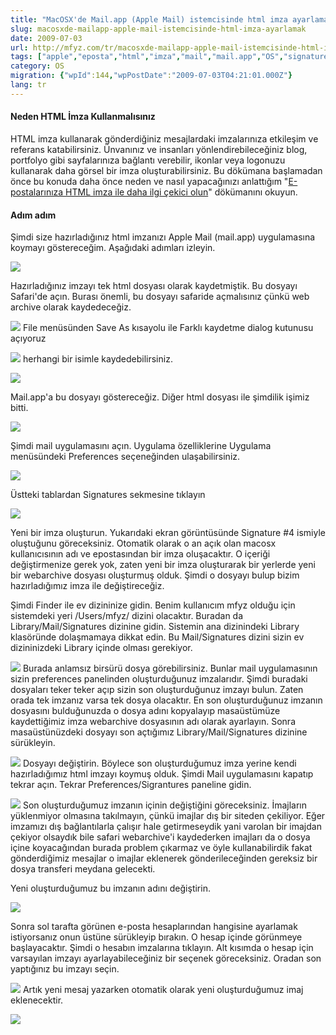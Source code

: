 ```yaml
---
title: "MacOSX'de Mail.app (Apple Mail) istemcisinde html imza ayarlamak"
slug: macosxde-mailapp-apple-mail-istemcisinde-html-imza-ayarlamak
date: 2009-07-03
url: http://mfyz.com/tr/macosxde-mailapp-apple-mail-istemcisinde-html-imza-ayarlamak/
tags: ["apple","eposta","html","imza","mail","mail.app","OS","signature"]
category: OS
migration: {"wpId":144,"wpPostDate":"2009-07-03T04:21:01.000Z"}
lang: tr
---
```


#### Neden HTML İmza Kullanmalısınız

HTML imza kullanarak gönderdiğiniz mesajlardaki imzalarınıza etkileşim ve referans katabilirsiniz. Ünvanınız ve insanları yönlendirebileceğiniz blog, portfolyo gibi sayfalarınıza bağlantı verebilir, ikonlar veya logonuzu kullanarak daha görsel bir imza oluşturabilirsiniz. Bu dökümana başlamadan önce bu konuda daha önce neden ve nasıl yapacağınızı anlattığım "[E-postalarınıza HTML imza ile daha ilgi çekici olun](https://tr.mfyz.com/e-postalariniza-html-imza-ile-daha-ilgi-cekici-olun/)" dökümanını okuyun.

#### Adım adım

Şimdi size hazırladığınız html imzanızı Apple Mail (mail.app) uygulamasına koymayı göstereceğim. Aşağıdaki adımları izleyin.

![](/images/archive/tr/2009/07/mailapp_1.jpg)

Hazırladığınız imzayı tek html dosyası olarak kaydetmiştik. Bu dosyayı Safari'de açın. Burası önemli, bu dosyayı safaride açmalısınız çünkü web archive olarak kaydedeceğiz.

![](/images/archive/tr/2009/07/mailapp_2.jpg) File menüsünden Save As kısayolu ile Farklı kaydetme dialog kutunusu açıyoruz

![](/images/archive/tr/2009/07/mailapp_3.gif) herhangi bir isimle kaydedebilirsiniz.

![](/images/archive/tr/2009/07/mailapp_4.gif)

Mail.app'a bu dosyayı göstereceğiz. Diğer html dosyası ile şimdilik işimiz bitti.

![](/images/archive/tr/2009/07/mailapp_5.jpg)

Şimdi mail uygulamasını açın. Uygulama özelliklerine Uygulama menüsündeki Preferences seçeneğinden ulaşabilirsiniz.

![](/images/archive/tr/2009/07/mailapp_6.gif)

Üstteki tablardan Signatures sekmesine tıklayın

![](/images/archive/tr/2009/07/mailapp_7.jpg)

Yeni bir imza oluşturun. Yukarıdaki ekran görüntüsünde Signature #4 ismiyle oluştuğunu göreceksiniz. Otomatik olarak o an açık olan macosx kullanıcısının adı ve epostasından bir imza oluşacaktır. O içeriği değiştirmenize gerek yok, zaten yeni bir imza oluşturarak bir yerlerde yeni bir webarchive dosyası oluşturmuş olduk. Şimdi o dosyayı bulup bizim hazırladığımız imza ile değiştireceğiz.

Şimdi Finder ile ev dizininize gidin. Benim kullanıcım mfyz olduğu için sistemdeki yeri /Users/mfyz/ dizini olacaktır. Buradan da Library/Mail/Signatures dizinine gidin. Sistemin ana dizinindeki Library klasöründe dolaşmamaya dikkat edin. Bu Mail/Signatures dizini sizin ev dizininizdeki Library içinde olması gerekiyor.

![](/images/archive/tr/2009/07/mailapp_8.jpg) Burada anlamsız birsürü dosya görebilirsiniz. Bunlar mail uygulamasının sizin preferences panelinden oluşturduğunuz imzalarıdır. Şimdi buradaki dosyaları teker teker açıp sizin son oluşturduğunuz imzayı bulun. Zaten orada tek imzanız varsa tek dosya olacaktır. En son oluşturduğunuz imzanın dosyasını bulduğunuzda o dosya adını kopyalayıp masaüstümüze kaydettiğimiz imza webarchive dosyasının adı olarak ayarlayın. Sonra masaüstünüzdeki dosyayı son açtığımız Library/Mail/Signatures dizinine sürükleyin.

![](/images/archive/tr/2009/07/mailapp_9.jpg) Dosyayı değiştirin. Böylece son oluşturduğumuz imza yerine kendi hazırladığımız html imzayı koymuş olduk. Şimdi Mail uygulamasını kapatıp tekrar açın. Tekrar Preferences/Sigrantures paneline gidin.

![](/images/archive/tr/2009/07/mailapp_10.jpg) Son oluşturduğumuz imzanın içinin değiştiğini göreceksiniz. İmajların yüklenmiyor olmasına takılmayın, çünkü imajlar dış bir siteden çekiliyor. Eğer imzamızı dış bağlantılarla çalışır hale getirmeseydik yani varolan bir imajdan çekiyor olsaydık bile safari webarchive'i kaydederken imajları da o dosya içine koyacağından burada problem çıkarmaz ve öyle kullanabilirdik fakat gönderdiğimiz mesajlar o imajlar eklenerek gönderileceğinden gereksiz bir dosya transferi meydana gelecekti.

Yeni oluşturduğumuz bu imzanın adını değiştirin.

![](/images/archive/tr/2009/07/mailapp_11.jpg)

Sonra sol tarafta görünen e-posta hesaplarından hangisine ayarlamak istiyorsanız onun üstüne sürükleyip bırakın. O hesap içinde görünmeye başlayacaktır. Şimdi o hesabın imzalarına tıklayın. Alt kısımda o hesap için varsayılan imzayı ayarlayabileceğiniz bir seçenek göreceksiniz. Oradan son yaptığınız bu imzayı seçin.

![](/images/archive/tr/2009/07/mailapp_12.gif) Artık yeni mesaj yazarken otomatik olarak yeni oluşturduğumuz imaj eklenecektir.

![](/images/archive/tr/2009/07/mailapp_13.jpg)